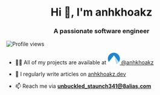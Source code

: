 <h1 align="center">Hi 👋, I'm anhkhoakz</h1>
<h3 align="center">A passionate software engineer</h3>

![Profile views](https://komarev.com/ghpvc/?username=anhkhoakz&label=Profile%20views&color=0e75b6&style=flat)

- 👨‍💻 All of my projects are available at [![Codeberg](imgs/codeberg.svg) @anhkhoakz](https://codeberg.org/anhkhoakz/)

- 📝 I regularly write articles on [anhkhoakz.dev](https://anhkhoakz.dev/)

- 📫 Reach me via **unbuckled_staunch341@8alias.com**
